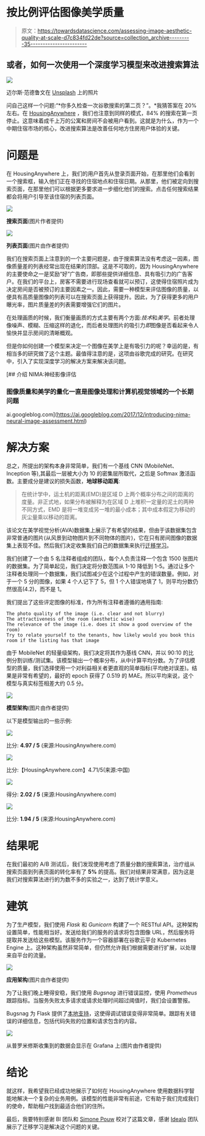 # 按比例评估图像美学质量

> 原文：<https://towardsdatascience.com/assessing-image-aesthetic-quality-at-scale-d7c834fd22de?source=collection_archive---------35----------------------->

## 或者，如何一次使用一个深度学习模型来改进搜索算法

![](img/a68f258b30ecd8ac3b3b62e66909a7fd.png)

迈尔斯·范德鲁文在 [Unsplash](https://unsplash.com/photos/t-j22ysiAL8) 上的照片

问自己这样一个问题:“*你多久检查一次谷歌搜索的第二页？”。*我猜答案在 20%左右。在 [HousingAnywhere](https://housinganywhere.com) ，我们也注意到同样的模式，84% 的搜索在第一页停止。这意味着成千上万的公寓和房间不会被用户看到。这就是为什么，作为一个中期住宿市场的核心，改进搜索算法是改善任何地方住房用户体验的关键。

# 问题是

在 HousingAnywhere 上，我们的用户首先从登录页面开始，在那里他们会看到一个搜索框，输入他们正在寻找的住宿地点和住宿日期。从那里，他们被定向到搜索页面，在那里他们可以根据更多要求进一步细化他们的搜索。点击任何搜索结果都会将用户引导至该住宿的列表页面。

![](img/9f24aa0ad58729cf75f5c0f869f47b17.png)

**搜索页面**(图片作者提供)

![](img/5e7be39ab2799cbd9440beeb803a0ee8.png)

**列表页面**(图片由作者提供)

我们在搜索页面上注意到的一个主要问题是，由于搜索算法没有考虑这一因素，图像质量差的列表经常出现在结果的顶部。这是不可取的，因为 HousingAnywhere 的主要使命之一是奖励“好”广告商，即那些提供详细信息、具有吸引力的广告客户。在我们的平台上，房客不需要进行现场查看就可以预订，这使得住宿照片成为决定房间是否被预订的主要因素之一。因此，需要一种模型来评估图像的质量，以便具有高质量图像的列表可以在搜索页面上获得提升。因此，为了获得更多的用户曝光率，图片质量差的列表需要增强它们的图片。

在处理画质的时候，我们衡量画质的方式主要有两个方面:*技术*和*美学*。前者处理像噪声、模糊、压缩这样的退化，而后者处理图片的吸引力*即*图像是否看起来令人愉快并显示房间的清晰概观。

但是你如何创建一个模型来决定一个图像在美学上是有吸引力的呢？幸运的是，有相当多的研究做了这个主题。最值得注意的是，这项由谷歌完成的研究。在研究中，引入了实现深度学习的解决方案来解决该问题。

[](https://ai.googleblog.com/2017/12/introducing-nima-neural-image-assessment.html) [## 介绍 NIMA:神经影像评估

### 图像质量和美学的量化一直是图像处理和计算机视觉领域的一个长期问题

ai.googleblog.com](https://ai.googleblog.com/2017/12/introducing-nima-neural-image-assessment.html) 

# 解决方案

总之，所提出的架构本身非常简单，我们有一个基线 CNN (MobileNet、Inception 等),其最后一层被大小为 10 的密集层所取代，之后是 Softmax 激活函数。主要成分是建议的损失函数，**地球移动距离**:

> 在统计学中，运土机的距离(EMD)是区域 D 上两个概率分布之间的距离的度量。非正式地，如果分布被解释为在区域 D 上堆积一定量的泥土的两种不同方式，EMD 是将一堆变成另一堆的最小成本；其中成本假定为移动的灰尘量乘以移动的距离。

该论文在美学视觉分析(AVA)数据集上展示了有希望的结果，但由于该数据集包含非常普通的图片(从风景到动物图片到不同物体的图片)，它在只有房间图像的数据集上表现不佳。然后我们决定收集我们自己的数据集来执行[迁移学习](https://en.wikipedia.org/wiki/Transfer_learning)。

我们创建了一个由 5 名注释者组成的团队，每个人负责注释一个包含 1500 张图片的数据集。为了简单起见，我们决定将分数范围从 1-10 降低到 1-5。通过让多个注释者处理同一个数据集，我们试图减少在这个过程中产生的错误数量。例如，对于一个 5 分的图像，如果 4 个人记下了 5，但 1 个人错误地填了 1，则平均分数仍然很高(4.2)，而不是 1。

我们提出了这些评定图像的标准，作为所有注释者遵循的通用指南:

```
The photo quality of the image (i.e. clear and not blurry)
The attractiveness of the room (aesthetic wise)
The relevance of the image (i.e. does it show a good overview of the room)
Try to relate yourself to the tenants, how likely would you book this room if the listing has that image
```

由于 MobileNet 的轻量级架构，我们决定将其作为基线 CNN，并以 90:10 的比例分割训练/测试集。该模型输出一个概率分布，从中计算平均分数。为了评估模型的质量，我们选择使用一个对利益相关者更直观的简单指标(平均绝对误差)。结果是非常有希望的，最好的 epoch 获得了 0.519 的 MAE。所以平均来说，这个模型与真实标签相差大约 0.5 分。

![](img/2d02cb03ce7cf5f185adaa6e20c4e2ca.png)

**模型架构**(图片由作者提供)

以下是模型输出的一些示例:

![](img/748891453dd2e061185e1c5c68bb8f10.png)

比分: **4.97 / 5** (来源:HousingAnywhere.com)

![](img/d6866c6301f9991c910accb46f19de4d.png)

比分:【HousingAnywhere.com】4.71/5(来源:中国)

![](img/5bda405f4712eb5bae7d03bc041fcd26.png)

得分: **2.02 / 5** (来源:HousingAnywhere.com)

![](img/4e4a46856ec7dc7791f79e94a53a08fc.png)

比分: **1.94 / 5** (来源:HousingAnywhere.com)

# 结果呢

在我们最初的 A/B 测试后，我们发现使用考虑了质量分数的搜索算法，治疗组从搜索页面到列表页面的转化率有了 **5%** 的提高。我们对结果非常满意，因为这是我们对搜索算法进行的为数不多的实验之一，达到了统计学意义。

# 建筑

为了生产模型，我们使用 *Flask* 和 *Gunicorn* 构建了一个 RESTful API。这种架构设置简单，性能相当好。发送给我们的服务的请求将包含图像 URL，然后服务将提取并发送给这些模型。该服务作为一个容器部署在谷歌云平台 Kubernetes Engine 上。这种架构虽然非常简单，但仍然允许我们根据需要进行扩展，以处理来自平台的流量。

![](img/3a38572378230ffc1e9e27f04a200045.png)

**应用架构**(图片由作者提供)

为了让我们晚上睡得安稳，我们使用 *Bugsnag* 进行错误监控，使用 *Prometheus* 跟踪指标。当服务失败太多请求或请求处理时间超过阈值时，我们会设置警报。

Bugsnag 为 Flask 提供了[本地支持](https://docs.bugsnag.com/platforms/python/flask/)，这使得调试错误变得非常简单。跟踪有关错误的详细信息，包括代码失败的位置和请求包含的内容。

![](img/0515ce686c43156d7f286fa5ec793ff8.png)

从普罗米修斯收集到的数据会显示在 Grafana 上(图片由作者提供)

# 结论

就这样，我希望我已经成功地展示了如何在 HousingAnywhere 使用数据科学智能地解决一个复杂的业务用例。该模型的性能非常有前途，它有助于我们完成我们的使命，帮助租户找到最适合他们的住所。

最后，我要特别感谢 BI 团队和 [Simone Pouw](https://medium.com/u/b56a12451b52?source=post_page-----d7c834fd22de--------------------------------) 校对了这篇文章，感谢 [Idealo](https://medium.com/idealo-tech-blog/using-deep-learning-to-automatically-rank-millions-of-hotel-images-c7e2d2e5cae2) 团队展示了迁移学习是解决这个问题的关键。